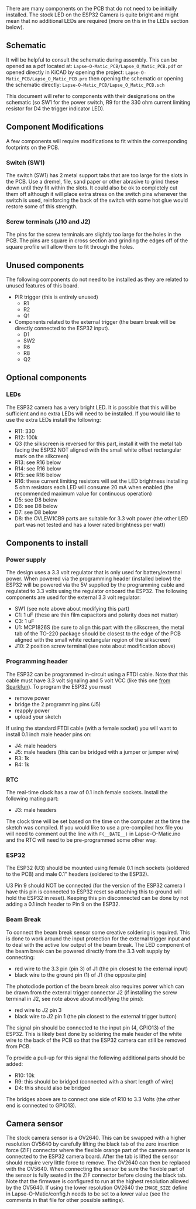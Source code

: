 There are many components on the PCB that do not need to be initially
installed. The stock LED on the ESP32 Camera is quite bright and might mean
that no additional LEDs are required (more on this in the LEDs section below).

## Schematic

It will be helpful to consult the schematic during assembly. This can be
opened as a pdf located at:
`Lapse-O-Matic_PCB/Lapse_O_Matic_PCB.pdf`
or opened directly in KiCAD by opening the project:
`Lapse-O-Matic_PCB/Lapse_O_Matic_PCB.pro`
then opening the schematic or opening the schematic directly:
`Lapse-O-Matic_PCB/Lapse_O_Matic_PCB.sch`

This document will refer to components with their designations on the schematic
(so SW1 for the power switch, R9 for the 330 ohm current limiting resistor for
D4 the trigger indicator LED).

## Component Modifications

A few components will require modifications to fit within the corresponding
footprints on the PCB.

### Switch (SW1)

The switch (SW1) has 2 metal support tabs that are too large for the slots in
the PCB. Use a dremel, file, sand paper or other abrasive to grind these down
until they fit within the slots. It could also be ok to completely cut them
off although it will place extra stress on the switch pins whenever the switch
is used, reinforcing the back of the switch with some hot glue would restore
some of this strength.

### Screw terminals (J10 and J2)

The pins for the screw terminals are slightly too large for the holes in the
PCB. The pins are square in cross section and grinding the edges off of the
square profile will allow them to fit through the holes.

## Unused components

The following components do not need to be installed as they are related to
unused features of this board.

- PIR trigger (this is entirely unused)
  - R1
  - R2
  - Q1
- Components related to the external trigger (the beam break will be directly
  connected to the ESP32 input).
  - D1
  - SW2
  - R6
  - R8
  - Q2


## Optional components

### LEDs

The ESP32 camera has a very bright LED. It is possible that this will be
sufficient and no extra LEDs will need to be installed. If you would like
to use the extra LEDs install the following:

- R11: 330
- R12: 100k
- Q3 (the silkscreen is reversed for this part, install it with the metal
  tab facing the ESP32 NOT aligned with the small white offset rectangular
  mark on the silkcreen)
- R13: see R16 below
- R14: see R16 below
- R15: see R16 below
- R16: these current limiting resistors will set the LED brightness installing
  5 ohm resistors each LED will consume 20 mA when enabled (the recommended
  maximum  value for continuous operation)
- D5: see D8 below
- D6: see D8 below
- D7: see D8 below
- D8: the OVLEW1CB9 parts are suitable for 3.3 volt power (the other LED part
  was not tested and has a lower rated brightness per watt)

## Components to install

### Power supply

The design uses a 3.3 volt regulator that is only used for battery/external
power. When powered via the programming header (installed below) the ESP32
will be powered via the 5V supplied by the programming cable and regulated
to 3.3 volts using the regulator onboard the ESP32. The following components
are used for the external 3.3 volt regulator:

- SW1 (see note above about modifying this part)
- C1: 1 uF  (these are thin film capacitors and polarity does not matter)
- C3: 1 uF
- U1: MCP1826S (be sure to align this part with the silkscreen, the metal tab
  of the TO-220 package should be closest to the edge of the PCB aligned with
  the small white rectangular region of the silkscreen)
- J10: 2 position screw terminal (see note about modification above)

### Programming header

The ESP32 can be programmed in-circuit using a FTDI cable. Note that this
cable must have 3.3 volt signaling and 5 volt VCC (like this one
[from Sparkfun](https://www.sparkfun.com/products/9717)). To program
the ESP32 you must

- remove power
- bridge the 2 programming pins (J5)
- reapply power
- upload your sketch

If using the standard FTDI cable (with a female socket) you will want to
install 0.1 inch male header pins on:

- J4: male headers
- J5: male headers (this can be bridged with a jumper or jumper wire)
- R3: 1k
- R4: 1k

### RTC

The real-time clock has a row of 0.1 inch female sockets. Install the
following mating part:

- J3: male headers

The clock time will be set based on the time on the computer at the time
the sketch was compiled. If you would like to use a pre-compiled hex file you
will need to comment out the line with `F(__DATE__)` in Lapse-O-Matic.ino and
the RTC will need to be pre-programmed some other way.

### ESP32

The ESP32 (U3) should be mounted using female 0.1 inch sockets (soldered to the
PCB) and male 0.1" headers (soldered to the ESP32).

U3 Pin 9 should NOT be connected (for the version of the ESP32 camera I have
this pin is connected to ESP32 reset so attaching this to ground will hold the
ESP32 in reset). Keeping this pin disconnected can be done by not adding a 0.1
inch header to Pin 9 on the ESP32.

### Beam Break

To connect the beam break sensor some creative soldering is required. This is
done to work around the input protection for the external trigger input and to
deal with the active low output of the beam break. The LED component of the
beam break can be powered directly from the 3.3 volt supply by connecting:

- red wire to the 3.3 pin (pin 3) of J1 (the pin closest to the external input)
- black wire to the ground pin (1) of J1 (the opposite pin)

The photodiode portion of the beam break also requires power which can be
drawn from the external trigger connector J2 (if installing the screw
terminal in J2, see note above about modifying the pins):

- red wire to J2 pin 3
- black wire to J2 pin 1 (the pin closest to the external trigger button)

The signal pin should be connected to the input pin (4, GPIO13) of the
ESP32. This is likely best done by soldering the male header of the white
wire to the back of the PCB so that the ESP32 camera can still be removed
from PCB.

To provide a pull-up for this signal the following additional parts
should be added:

- R10: 10k
- R9: this should be bridged (connected with a short length of wire)
- D4: this should also be bridged

The bridges above are to connect one side of R10 to 3.3 Volts (the other
end is connected to GPIO13).

## Camera sensor

The stock camera sensor is a OV2640. This can be swapped with a higher
resolution OV5640 by carefully lifting the black tab of the zero insertion
force (ZIF) connector where the flexible orange part of the camera sensor
is connected to the ESP32 camera board. After the tab is lifted the sensor
should require very little force to remove. The OV2640 can then be replaced
with the OV5640. When connecting the sensor be sure the flexible part of the
sensor is fully seated in the ZIF connector before closing the black tab.
Note that the firmware is configured to run at the highest resolution allowed
by the OV5640. If using the lower resolution OV2640 the `IMAGE_SIZE` define
in Lapse-O-Matic/config.h needs to be set to a lower value (see the comments
in that file for other possible settings).
